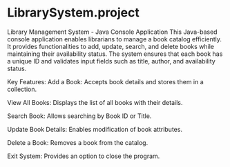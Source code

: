 # LibrarySystem.project
Library Management System - Java Console Application
This Java-based console application enables librarians to manage a book catalog efficiently. It provides functionalities to add, update, search, and delete books while maintaining their availability status. The system ensures that each book has a unique ID and validates input fields such as title, author, and availability status.

Key Features:
Add a Book: Accepts book details and stores them in a collection.

View All Books: Displays the list of all books with their details.

Search Book: Allows searching by Book ID or Title.

Update Book Details: Enables modification of book attributes.

Delete a Book: Removes a book from the catalog.

Exit System: Provides an option to close the program.
